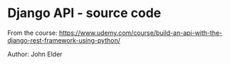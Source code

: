 # Django API - source code

From the course: https://www.udemy.com/course/build-an-api-with-the-django-rest-framework-using-python/

Author: John Elder
